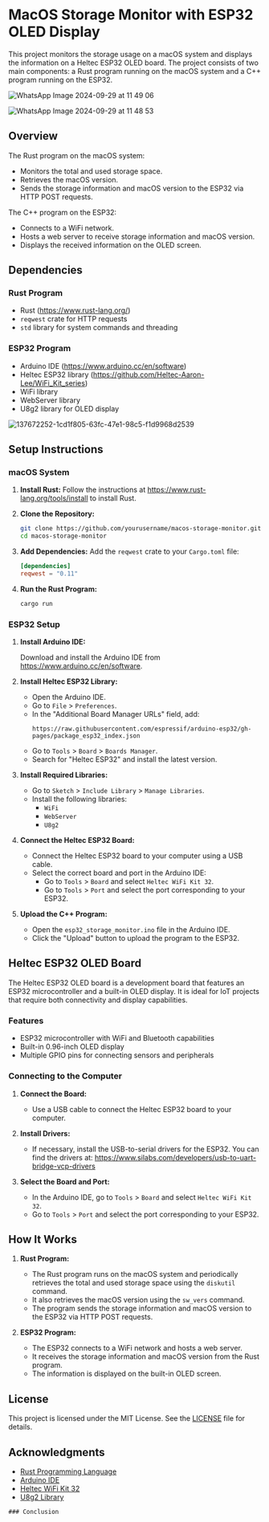 # MacOS Storage Monitor with ESP32 OLED Display

This project monitors the storage usage on a macOS system and displays the information on a Heltec ESP32 OLED board. The project consists of two main components: a Rust program running on the macOS system and a C++ program running on the ESP32.


![WhatsApp Image 2024-09-29 at 11 49 06](https://github.com/user-attachments/assets/14671ca0-f3f8-4aef-aed1-e23ceebbcef5)

![WhatsApp Image 2024-09-29 at 11 48 53](https://github.com/user-attachments/assets/8be56feb-33d1-43c3-b101-0f2a012f3014)


## Overview

The Rust program on the macOS system:
- Monitors the total and used storage space.
- Retrieves the macOS version.
- Sends the storage information and macOS version to the ESP32 via HTTP POST requests.

The C++ program on the ESP32:
- Connects to a WiFi network.
- Hosts a web server to receive storage information and macOS version.
- Displays the received information on the OLED screen.

## Dependencies

### Rust Program

- Rust (https://www.rust-lang.org/)
- `reqwest` crate for HTTP requests
- `std` library for system commands and threading

### ESP32 Program

- Arduino IDE (https://www.arduino.cc/en/software)
- Heltec ESP32 library (https://github.com/Heltec-Aaron-Lee/WiFi_Kit_series)
- WiFi library
- WebServer library
- U8g2 library for OLED display

![137672252-1cd1f805-63fc-47e1-98c5-f1d9968d2539](https://github.com/user-attachments/assets/5c446299-c1bb-4678-9b04-6ab492363d98)


## Setup Instructions

### macOS System

1. **Install Rust:**
   Follow the instructions at https://www.rust-lang.org/tools/install to install Rust.

2. **Clone the Repository:**
   ```sh
   git clone https://github.com/yourusername/macos-storage-monitor.git
   cd macos-storage-monitor
   ```

3. **Add Dependencies:**
   Add the `reqwest` crate to your `Cargo.toml` file:
   ```toml
   [dependencies]
   reqwest = "0.11"
   ```

4. **Run the Rust Program:**
   ```sh
   cargo run
   ```

### ESP32 Setup

1. **Install Arduino IDE:**

   Download and install the Arduino IDE from https://www.arduino.cc/en/software.

2. **Install Heltec ESP32 Library:**
   - Open the Arduino IDE.
   - Go to `File` > `Preferences`.
   - In the "Additional Board Manager URLs" field, add:
     ```
     https://raw.githubusercontent.com/espressif/arduino-esp32/gh-pages/package_esp32_index.json
     ```
   - Go to `Tools` > `Board` > `Boards Manager`.
   - Search for "Heltec ESP32" and install the latest version.

3. **Install Required Libraries:**
   - Go to `Sketch` > `Include Library` > `Manage Libraries`.
   - Install the following libraries:
     - `WiFi`
     - `WebServer`
     - `U8g2`

4. **Connect the Heltec ESP32 Board:**
   - Connect the Heltec ESP32 board to your computer using a USB cable.
   - Select the correct board and port in the Arduino IDE:
     - Go to `Tools` > `Board` and select `Heltec WiFi Kit 32`.
     - Go to `Tools` > `Port` and select the port corresponding to your ESP32.

5. **Upload the C++ Program:**
   - Open the `esp32_storage_monitor.ino` file in the Arduino IDE.
   - Click the "Upload" button to upload the program to the ESP32.

## Heltec ESP32 OLED Board

The Heltec ESP32 OLED board is a development board that features an ESP32 microcontroller and a built-in OLED display. It is ideal for IoT projects that require both connectivity and display capabilities.

### Features

- ESP32 microcontroller with WiFi and Bluetooth capabilities
- Built-in 0.96-inch OLED display
- Multiple GPIO pins for connecting sensors and peripherals

### Connecting to the Computer

1. **Connect the Board:**
   - Use a USB cable to connect the Heltec ESP32 board to your computer.

2. **Install Drivers:**
   - If necessary, install the USB-to-serial drivers for the ESP32. You can find the drivers at:
     https://www.silabs.com/developers/usb-to-uart-bridge-vcp-drivers

3. **Select the Board and Port:**
   - In the Arduino IDE, go to `Tools` > `Board` and select `Heltec WiFi Kit 32`.
   - Go to `Tools` > `Port` and select the port corresponding to your ESP32.

## How It Works

1. **Rust Program:**
   - The Rust program runs on the macOS system and periodically retrieves the total and used storage space using the `diskutil` command.
   - It also retrieves the macOS version using the `sw_vers` command.
   - The program sends the storage information and macOS version to the ESP32 via HTTP POST requests.

2. **ESP32 Program:**
   - The ESP32 connects to a WiFi network and hosts a web server.
   - It receives the storage information and macOS version from the Rust program.
   - The information is displayed on the built-in OLED screen.

## License

This project is licensed under the MIT License. See the [LICENSE](LICENSE) file for details.

## Acknowledgments

- [Rust Programming Language](https://www.rust-lang.org/)
- [Arduino IDE](https://www.arduino.cc/en/software)
- [Heltec WiFi Kit 32](https://heltec.org/project/wifi-lora-32v2)
- [U8g2 Library](https://github.com/olikraus/u8g2)
```
### Conclusion

